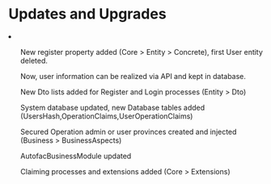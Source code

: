 <h1>Updates and Upgrades</h1>
<li>
<ol><p>New register property added (Core > Entity > Concrete), first User entity deleted.</p><p>Now, user information can be realized via API and kept in database.</p></ol>
<ol><p>New Dto lists added for Register and Login processes (Entity > Dto)</p></ol>
<ol><p>System database updated, new Database tables added (UsersHash,OperationClaims,UserOperationClaims)</p></ol>
<ol><p>Secured Operation admin or user provinces created and injected (Business > BusinessAspects)</p></ol>
<ol><p>AutofacBusinessModule updated</p></ol>
<ol><p>Claiming processes and extensions added (Core > Extensions)</p></ol>
</li>
